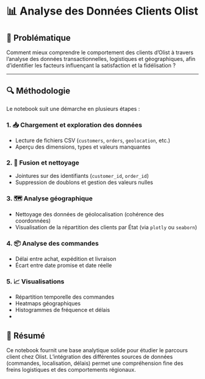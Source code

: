 # 📊 Analyse des Données Clients Olist

## 🧩 Problématique

Comment mieux comprendre le comportement des clients d’Olist à travers l’analyse des données transactionnelles, logistiques et géographiques, afin d’identifier les facteurs influençant la satisfaction et la fidélisation ?

---

## 🔍 Méthodologie

Le notebook suit une démarche en plusieurs étapes :

### 1. 📥 Chargement et exploration des données

* Lecture de fichiers CSV (`customers`, `orders`, `geolocation`, etc.)
* Aperçu des dimensions, types et valeurs manquantes

### 2. 🧬 Fusion et nettoyage

* Jointures sur des identifiants (`customer_id`, `order_id`)
* Suppression de doublons et gestion des valeurs nulles

### 3. 🗺️ Analyse géographique

* Nettoyage des données de géolocalisation (cohérence des coordonnées)
* Visualisation de la répartition des clients par État (via `plotly` ou `seaborn`)

### 4. 📦 Analyse des commandes

* Délai entre achat, expédition et livraison
* Écart entre date promise et date réelle

### 5. 📈 Visualisations

* Répartition temporelle des commandes
* Heatmaps géographiques
* Histogrammes de fréquence et délais
* 

## 📌 Résumé

Ce notebook fournit une base analytique solide pour étudier le parcours client chez Olist. L’intégration des différentes sources de données (commandes, localisation, délais) permet une compréhension fine des freins logistiques et des comportements régionaux. 
